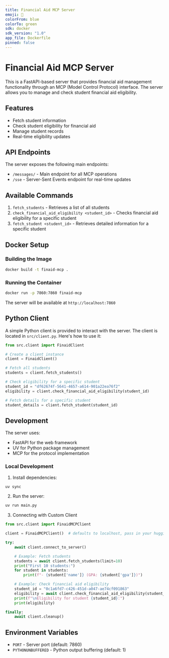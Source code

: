 ```yaml
---
title: Financial Aid MCP Server
emoji: 🧾
colorFrom: blue
colorTo: green
sdk: docker
sdk_version: "1.0"
app_file: Dockerfile
pinned: false
---
```


# Financial Aid MCP Server

This is a FastAPI-based server that provides financial aid management functionality through an MCP (Model Control Protocol) interface. The server allows you to manage and check student financial aid eligibility.

## Features

- Fetch student information
- Check student eligibility for financial aid
- Manage student records
- Real-time eligibility updates

## API Endpoints

The server exposes the following main endpoints:
- `/messages/` - Main endpoint for all MCP operations
- `/sse` - Server-Sent Events endpoint for real-time updates

## Available Commands

1. `fetch_students` - Retrieves a list of all students
2. `check_financial_aid_eligibility <student_id>` - Checks financial aid eligibility for a specific student
3. `fetch_student <student_id>` - Retrieves detailed information for a specific student

## Docker Setup

### Building the Image

```bash
docker build -t finaid-mcp .
```

### Running the Container

```bash
docker run -p 7860:7860 finaid-mcp
```

The server will be available at `http://localhost:7860`

## Python Client

A simple Python client is provided to interact with the server. The client is located in `src/client.py`. Here's how to use it:

```python
from src.client import FinaidClient

# Create a client instance
client = FinaidClient()

# Fetch all students
students = client.fetch_students()

# Check eligibility for a specific student
student_id = "df62674f-5641-4657-a614-901a22ea76f2"
eligibility = client.check_financial_aid_eligibility(student_id)

# Fetch details for a specific student
student_details = client.fetch_student(student_id)
```

## Development

The server uses:
- FastAPI for the web framework
- UV for Python package management
- MCP for the protocol implementation

### Local Development

1. Install dependencies:
```bash
uv sync
```

2. Run the server:
```bash
uv run main.py
```

3. Connecting with Custom Client
```python
from src.client import FinaidMCPClient

client = FinaidMCPClient()  # defaults to localhost, pass in your huggingface space

try:
    await client.connect_to_server()

    # Example: Fetch students
    students = await client.fetch_students(limit=10)
    print("First 10 students:")
    for student in students:
        print(f"- {student['name']} (GPA: {student['gpa']})")

    # Example: Check financial aid eligibility
    student_id = "0c1a6fd7-c426-451d-a047-ae74cf091863"
    eligibility = await client.check_financial_aid_eligibility(student_id)
    print(f"\nEligibility for student {student_id}:")
    print(eligibility)

finally:
    await client.cleanup()
```

## Environment Variables

- `PORT` - Server port (default: 7860)
- `PYTHONUNBUFFERED` - Python output buffering (default: 1)